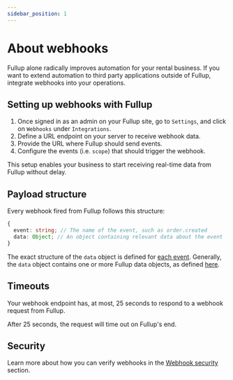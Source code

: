 ```yaml
---
sidebar_position: 1
---
```


# About webhooks

Fullup alone radically improves automation for your rental business. If you want to extend automation to third party applications outside of Fullup, integrate webhooks into your operations.

## Setting up webhooks with Fullup

1. Once signed in as an admin on your Fullup site, go to `Settings`, and click on `Webhooks` under `Integrations`.
1. Define a URL endpoint on your server to receive webhook data.
1. Provide the URL where Fullup should send events.
1. Configure the events (i.e. `scope`) that should trigger the webhook.

This setup enables your business to start receiving real-time data from Fullup without delay.

## Payload structure

Every webhook fired from Fullup follows this structure:

```typescript
{
  event: string; // The name of the event, such as order.created
  data: Object; // An object containing relevant data about the event
}
```

The exact structure of the `data` object is defined for [each event](/docs/category/events). Generally, the `data` object contains one or more Fullup data objects, as defined [here](/docs/category/objects).

## Timeouts

Your webhook endpoint has, at most, 25 seconds to respond to a webhook request from Fullup.

After 25 seconds, the request will time out on Fullup's end.

## Security

Learn more about how you can verify webhooks in the [Webhook security](./security.md) section.
